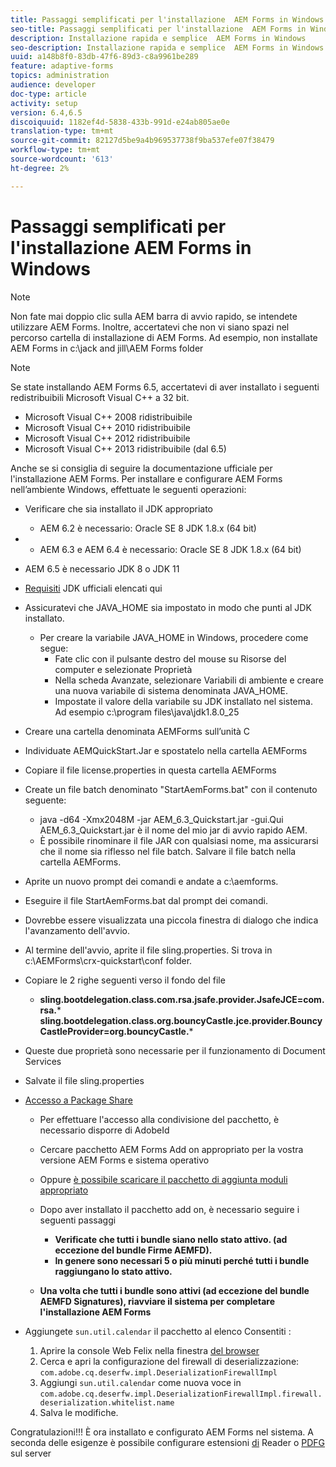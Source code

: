 ```yaml
---
title: Passaggi semplificati per l'installazione  AEM Forms in Windows
seo-title: Passaggi semplificati per l'installazione  AEM Forms in Windows
description: Installazione rapida e semplice  AEM Forms in Windows
seo-description: Installazione rapida e semplice  AEM Forms in Windows
uuid: a148b8f0-83db-47f6-89d3-c8a9961be289
feature: adaptive-forms
topics: administration
audience: developer
doc-type: article
activity: setup
version: 6.4,6.5
discoiquuid: 1182ef4d-5838-433b-991d-e24ab805ae0e
translation-type: tm+mt
source-git-commit: 82127d5be9a4b969537738f9ba537efe07f38479
workflow-type: tm+mt
source-wordcount: '613'
ht-degree: 2%

---
```


# Passaggi semplificati per l&#39;installazione  AEM Forms in Windows

>[!NOTE]
>Non fate mai doppio clic sulla AEM barra di avvio rapido, se intendete utilizzare  AEM Forms.
>Inoltre, accertatevi che non vi siano spazi nel percorso  cartella di installazione di AEM Forms.
>Ad esempio, non installate  AEM Forms in c:\jack and jill\AEM Forms folder

>[!NOTE]
Se state installando  AEM Forms 6.5, accertatevi di aver installato i seguenti redistribuibili Microsoft Visual C++ a 32 bit.

* Microsoft Visual C++ 2008 ridistribuibile
* Microsoft Visual C++ 2010 ridistribuibile
* Microsoft Visual C++ 2012 ridistribuibile
* Microsoft Visual C++ 2013 ridistribuibile (dal 6.5)

Anche se si consiglia di seguire la documentazione [](https://helpx.adobe.com/experience-manager/6-3/forms/using/installing-configuring-aem-forms-osgi.html) ufficiale per l&#39;installazione  AEM Forms. Per installare e configurare  AEM Forms nell’ambiente Windows, effettuate le seguenti operazioni:

* Verificare che sia installato il JDK appropriato
   * AEM 6.2 è necessario: Oracle SE 8 JDK 1.8.x (64 bit)
* 
   * AEM 6.3 e AEM 6.4 è necessario: Oracle SE 8 JDK 1.8.x (64 bit)
* AEM 6.5 è necessario JDK 8 o JDK 11
* [Requisiti](https://helpx.adobe.com/experience-manager/6-3/sites/deploying/using/technical-requirements.html) JDK ufficiali elencati qui
* Assicuratevi che JAVA_HOME sia impostato in modo che punti al JDK installato.
   * Per creare la variabile JAVA_HOME in Windows, procedere come segue:
      * Fate clic con il pulsante destro del mouse su Risorse del computer e selezionate Proprietà
      * Nella scheda Avanzate, selezionare Variabili di ambiente e creare una nuova variabile di sistema denominata JAVA_HOME.
      * Impostate il valore della variabile su JDK installato nel sistema. Ad esempio c:\program files\java\jdk1.8.0_25

* Creare una cartella denominata AEMForms sull’unità C
* Individuate AEMQuickStart.Jar e spostatelo nella cartella AEMForms
* Copiare il file license.properties in questa cartella AEMForms
* Create un file batch denominato &quot;StartAemForms.bat&quot; con il contenuto seguente:
   * java -d64 -Xmx2048M -jar AEM_6.3_Quickstart.jar -gui.Qui AEM_6.3_Quickstart.jar è il nome del mio jar di avvio rapido AEM.
   * È possibile rinominare il file JAR con qualsiasi nome, ma assicurarsi che il nome sia riflesso nel file batch. Salvare il file batch nella cartella AEMForms.

* Aprite un nuovo prompt dei comandi e andate a c:\aemforms.

* Eseguire il file StartAemForms.bat dal prompt dei comandi.

* Dovrebbe essere visualizzata una piccola finestra di dialogo che indica l&#39;avanzamento dell&#39;avvio.

* Al termine dell&#39;avvio, aprite il file sling.properties. Si trova in c:\AEMForms\crx-quickstart\conf folder.

* Copiare le 2 righe seguenti verso il fondo del file
   * **sling.bootdelegation.class.com.rsa.jsafe.provider.JsafeJCE=com.rsa.*** **sling.bootdelegation.class.org.bouncyCastle.jce.provider.BouncyCastleProvider=org.bouncyCastle.***
* Queste due proprietà sono necessarie per il funzionamento di Document Services
* Salvate il file sling.properties

* [Accesso a Package Share](http://localhost:4502/crx/packageshare/login.html)

   * Per effettuare l&#39;accesso alla condivisione del pacchetto, è necessario disporre di AdobeId
   * Cercare  pacchetto AEM Forms Add on appropriato per la vostra versione  AEM Forms e sistema operativo
   * Oppure [è possibile scaricare il pacchetto di aggiunta moduli appropriato](https://helpx.adobe.com/it/aem-forms/kb/aem-forms-releases.html)
   * Dopo aver installato il pacchetto add on, è necessario seguire i seguenti passaggi

      * **Verificate che tutti i bundle siano nello stato attivo. (ad eccezione del bundle Firme AEMFD).**
      * **In genere sono necessari 5 o più minuti perché tutti i bundle raggiungano lo stato attivo.**
   * **Una volta che tutti i bundle sono attivi (ad eccezione del bundle AEMFD Signatures), riavviare il sistema per completare l&#39;installazione  AEM Forms**


* Aggiungete `sun.util.calendar` il pacchetto al elenco Consentiti :

   1. Aprire la console Web Felix nella finestra [del browser](http://localhost:4502/system/console/configMgr)
   2. Cerca e apri la configurazione del firewall di deserializzazione: `com.adobe.cq.deserfw.impl.DeserializationFirewallImpl`
   3. Aggiungi `sun.util.calendar` come nuova voce in `com.adobe.cq.deserfw.impl.DeserializationFirewallImpl.firewall.deserialization.whitelist.name`
   4. Salva le modifiche.

Congratulazioni!!! È ora installato e configurato  AEM Forms nel sistema.
A seconda delle esigenze è possibile configurare estensioni [di](https://helpx.adobe.com/experience-manager/6-3/forms/using/configuring-document-services.html) Reader o [ PDFG](https://helpx.adobe.com/experience-manager/6-3/forms/using/install-configure-pdf-generator.html) sul server
